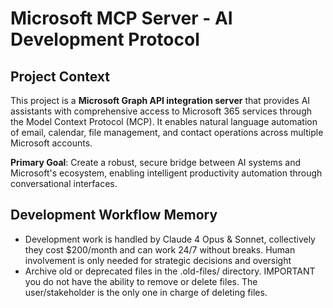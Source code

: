 # Microsoft MCP Server - AI Development Protocol

## Project Context

This project is a **Microsoft Graph API integration server** that provides AI assistants with comprehensive access to Microsoft 365 services through the Model Context Protocol (MCP). It enables natural language automation of email, calendar, file management, and contact operations across multiple Microsoft accounts.

**Primary Goal**: Create a robust, secure bridge between AI systems and Microsoft's ecosystem, enabling intelligent productivity automation through conversational interfaces.

## Development Workflow Memory

- Development work is handled by Claude 4 Opus & Sonnet, collectively they cost $200/month and can work 24/7 without breaks. Human involvement is only needed for strategic decisions and oversight
- Archive old or deprecated files in the .old-files/ directory. IMPORTANT you do not have the ability to remove or delete files. The user/stakeholder is the only one in charge of deleting files. 